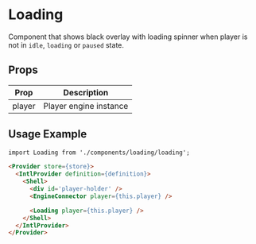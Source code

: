 # Loading

Component that shows black overlay with loading spinner when player is not in `idle`, `loading` or `paused` state.

## Props

| Prop | Description |
|--- |--- |
| player | Player engine instance |

## Usage Example

```html
import Loading from './components/loading/loading';

<Provider store={store}>
  <IntlProvider definition={definition}>
    <Shell>
      <div id='player-holder' />
      <EngineConnector player={this.player} />

      <Loading player={this.player} />
    </Shell>
  </IntlProvider>
</Provider>
```

